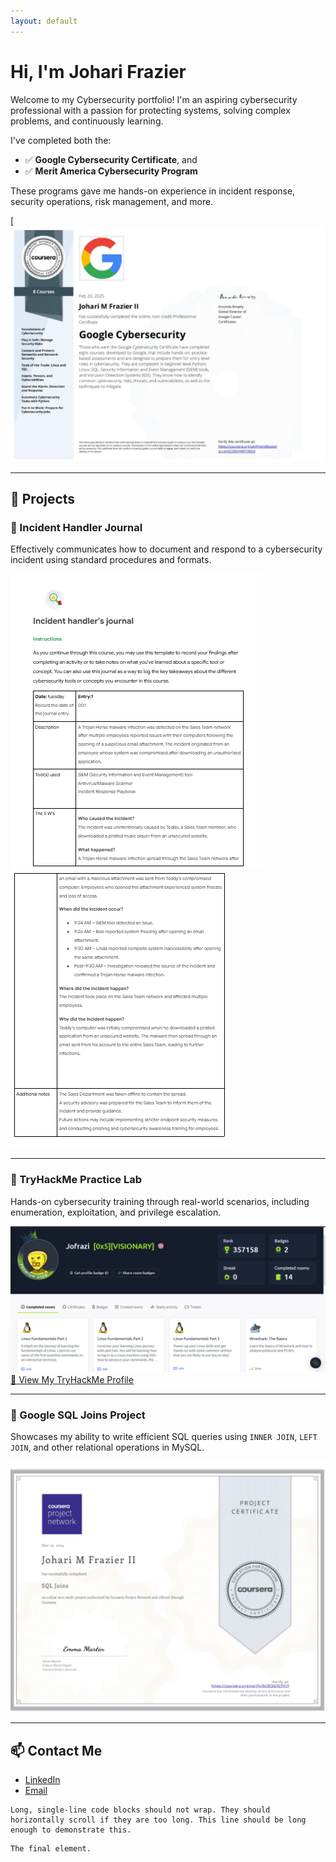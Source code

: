 ```yaml
---
layout: default
---
```




# Hi, I'm Johari Frazier

Welcome to my Cybersecurity portfolio! I'm an aspiring cybersecurity professional with a passion for protecting systems, solving complex problems, and continuously learning.

I've completed both the:

- ✅ **Google Cybersecurity Certificate**, and  
- ✅ **Merit America Cybersecurity Program**

These programs gave me hands-on experience in incident response, security operations, risk management, and more.

 [![Google Cybersecurity Certificate](https://github.com/JohariFrazierCyber/JohariFrazierCyber/blob/f7141d761fd7986afdcef9d3063cbdff79bc0311/assets/google%20cyber.png)<!-- Replace with your actual image path -->

---

## 🔧 Projects

### 📝 Incident Handler Journal  
Effectively communicates how to document and respond to a cybersecurity incident using standard procedures and formats.

![Incident Journal](https://github.com/JohariFrazierCyber/JohariFrazierCyber/blob/b2b51e276a89a64ce5b729524d127a61d100b3c4/assets/Incidendent%20handlers%20jornal%20pt1.png) ![incident jornal](https://github.com/JohariFrazierCyber/JohariFrazierCyber/blob/3deac86ab289c967cb9133d9a9582314b27bd373/assets/Incident%20Handlers%20pt2.png) <!-- Update with your actual image path -->

---

### 🔐 TryHackMe Practice Lab  
Hands-on cybersecurity training through real-world scenarios, including enumeration, exploitation, and privilege escalation.  

![TryHackMe](https://github.com/JohariFrazierCyber/JohariFrazierCyber/blob/5dc4115e50aa0956b9cdd5d108422504ba8f9726/try%20hack%20me%20pic.png)  
[🔗 View My TryHackMe Profile](https://tryhackme.com/p/Jofrazi) <!-- Replace with your profile link -->

---

### 🧮 Google SQL Joins Project  
Showcases my ability to write efficient SQL queries using `INNER JOIN`, `LEFT JOIN`, and other relational operations in MySQL.

![SQL](https://github.com/JohariFrazierCyber/JohariFrazierCyber/blob/91e6bb5cba73d5dd933693a863558ab48d087b9c/SQL.png)

---

## 📫 Contact Me

- [LinkedIn](https://www.linkedin.com/in/joharifrazierii/)
- [Email](frazier.joharii@gmail.com)

```
Long, single-line code blocks should not wrap. They should horizontally scroll if they are too long. This line should be long enough to demonstrate this.
```

```
The final element.
```
